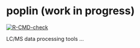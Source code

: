 
<!-- README.md is generated from README.Rmd. Please edit that file -->

# poplin (work in progress)

<!-- badges: start -->

[![R-CMD-check](https://github.com/HimesGroup/poplin/workflows/R-CMD-check/badge.svg)](https://github.com/HimesGroup/poplin/actions)
<!-- badges: end -->

LC/MS data processing tools …
